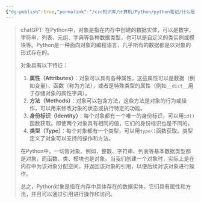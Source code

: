 ```yaml
---
{"dg-publish":true,"permalink":"/czc知识库/计算机/Python/python笔记/什么是python对象/","dgPassFrontmatter":true,"created":"2024-12-07T08:39:46.972+08:00","updated":"2024-12-08T12:19:23.733+08:00"}
---
```




> chatGPT:
> 在Python中，对象是指在内存中创建的数据实体，可以是数字、字符串、列表、元组、字典等各种数据类型，也可以是自定义的类实例或模块等。Python是一种面向对象的编程语言，几乎所有的数据都是以对象的形式存在的。
> 
> 对象具有以下特征：
> 
> 1. **属性（Attributes）**：对象可以具有各种属性，这些属性可以是数据（例如变量）、函数（称为方法），或者是特殊类型的属性（例如`__dict__`用于存储对象的属性字典）。
> 2. **方法（Methods）**：对象可以包含方法，这些方法是对象的行为或操作，可以用来修改对象的状态或执行特定的功能。
> 3. **身份标识（Identity）**：每个对象都有一个唯一的身份标识，可以用`id()`函数获取。即使两个对象具有相同的值，它们的身份标识也是不同的。
> 4. **类型（Type）**：每个对象都有一个类型，可以用`type()`函数获取。类型定义了对象可以支持的操作和方法。
> 
> 在Python中，一切皆对象。例如，整数、字符串、列表等基本数据类型都是对象，而函数、类、模块也是对象。当我们创建一个对象时，实际上是在内存中为该对象分配空间，并返回该对象的引用，以便后续对该对象进行操作。
> 
> 总之，Python对象是指在内存中具体存在的数据实体，它们具有属性和方法，并且可以通过引用进行操作和访问。